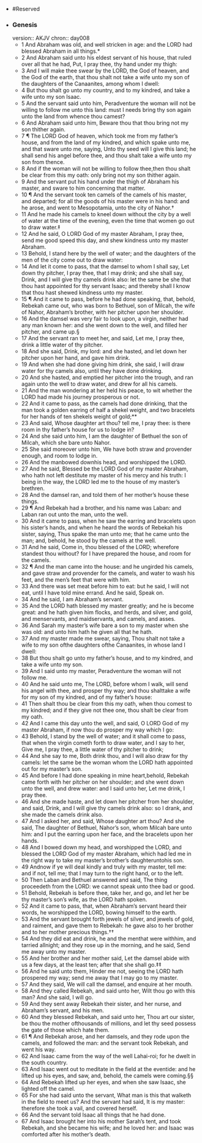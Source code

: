 - #Reserved
- ### Genesis
  version:: AKJV
  chron:: day008
	- 1 And Abraham was old, and well stricken in age: and the LORD had blessed Abraham
	  in all things.*
	- 2 And Abraham said unto his eldest servant of his house, that ruled over
	  all that he had, Put, I pray thee, thy hand under my thigh:
	- 3 And I will make thee swear
	  by the LORD, the God of heaven, and the God of the earth, that thou shalt not take a wife
	  unto my son of the daughters of the Canaanites, among whom I dwell:
	- 4 But thou shalt
	  go unto my country, and to my kindred, and take a wife unto my son Isaac.
	- 5 And the
	  servant said unto him, Peradventure the woman will not be willing to follow me unto
	  this land: must I needs bring thy son again unto the land from whence thou camest?
	- 6 And Abraham said unto him, Beware thou that thou bring not my son thither again.
	- 7 ¶ The LORD God of heaven, which took me from my father’s house, and from the
	  land of my kindred, and which spake unto me, and that sware unto me, saying, Unto thy
	  seed will I give this land; he shall send his angel before thee, and thou shalt take a wife
	  unto my son from thence.
	- 8 And if the woman will not be willing to follow thee,then thou
	  shalt be clear from this my oath: only bring not my son thither again.
	- 9 And the servant
	  put his hand under the thigh of Abraham his master, and sware to him concerning that
	  matter.
	- 10 ¶ And the servant took ten camels of the camels of his master, and departed; for all
	  the goods of his master were in his hand: and he arose, and went to Mesopotamia, unto
	  the city of Nahor.†
	- 11 And he made his camels to kneel down without the city by a well
	  of water at the time of the evening, even the time that women go out to draw water.‡
	- 12 And he said, O LORD God of my master Abraham, I pray thee, send me good speed
	  this day, and shew kindness unto my master Abraham.
	- 13 Behold, I stand here by the
	  well of water; and the daughters of the men of the city come out to draw water:
	- 14 And
	  let it come to pass, that the damsel to whom I shall say, Let down thy pitcher, I pray thee,
	  that I may drink; and she shall say, Drink, and I will give thy camels drink also: let the
	  same be she that thou hast appointed for thy servant Isaac; and thereby shall I know
	  that thou hast shewed kindness unto my master.
	- 15 ¶ And it came to pass, before he had done speaking, that, behold, Rebekah came
	  out, who was born to Bethuel, son of Milcah, the wife of Nahor, Abraham’s brother, with
	  her pitcher upon her shoulder.
	- 16 And the damsel was very fair to look upon, a virgin,
	  neither had any man known her: and she went down to the well, and filled her pitcher,
	  and came up.§
	- 17 And the servant ran to meet her, and said, Let me, I pray thee, drink a
	  little water of thy pitcher.
	- 18 And she said, Drink, my lord: and she hasted, and let down
	  her pitcher upon her hand, and gave him drink.
	- 19 And when she had done giving him
	  drink, she said, I will draw water for thy camels also, until they have done drinking.
	- 20 And she hasted, and emptied her pitcher into the trough, and ran again unto the well
	  to draw water, and drew for all his camels.
	- 21 And the man wondering at her held his
	  peace, to wit whether the LORD had made his journey prosperous or not.
	- 22 And it came
	  to pass, as the camels had done drinking, that the man took a golden earring of half a
	  shekel weight, and two bracelets for her hands of ten shekels weight of gold;**
	- 23 And
	  said, Whose daughter art thou? tell me, I pray thee: is there room in thy father’s house
	  for us to lodge in?
	- 24 And she said unto him, I am the daughter of Bethuel the son of
	  Milcah, which she bare unto Nahor.
	- 25 She said moreover unto him, We have both straw
	  and provender enough, and room to lodge in.
	- 26 And the manbowed downhis head, and
	  worshipped the LORD.
	- 27 And he said, Blessed be the LORD God of my master Abraham,
	  who hath not left destitute my master of his mercy and his truth: I being in the way, the
	  LORD led me to the house of my master’s brethren.
	- 28 And the damsel ran, and told them
	  of her mother’s house these things.
	- 29 ¶ And Rebekah had a brother, and his name was Laban: and Laban ran out unto
	  the man, unto the well.
	- 30 And it came to pass, when he saw the earring and bracelets
	  upon his sister’s hands, and when he heard the words of Rebekah his sister, saying, Thus
	  spake the man unto me; that he came unto the man; and, behold, he stood by the camels
	  at the well.
	- 31 And he said, Come in, thou blessed of the LORD; wherefore standest thou
	  without? for I have prepared the house, and room for the camels.
	- 32 ¶ And the man came into the house: and he ungirded his camels, and gave straw
	  and provender for the camels, and water to wash his feet, and the men’s feet that were
	  with him.
	- 33 And there was set meat before him to eat: but he said, I will not eat, until I
	  have told mine errand. And he said, Speak on.
	- 34 And he said, I am Abraham’s servant.
	- 35 And the LORD hath blessed my master greatly; and he is become great: and he hath
	  given him flocks, and herds, and silver, and gold, and menservants, and maidservants,
	  and camels, and asses.
	- 36 And Sarah my master’s wife bare a son to my master when
	  she was old: and unto him hath he given all that he hath.
	- 37 And my master made me
	  swear, saying, Thou shalt not take a wife to my son ofthe daughters ofthe Canaanites, in
	  whose land I dwell:
	- 38 But thou shalt go unto my father’s house, and to my kindred, and
	  take a wife unto my son.
	- 39 And I said unto my master, Peradventure the woman will not
	  follow me.
	- 40 And he said unto me, The LORD, before whom I walk, will send his angel
	  with thee, and prosper thy way; and thou shalttake a wife for my son of my kindred, and
	  of my father’s house:
	- 41 Then shalt thou be clear from this my oath, when thou comest
	  to my kindred; and if they give not thee one, thou shalt be clear from my oath.
	- 42 And I
	  came this day unto the well, and said, O LORD God of my master Abraham, if now thou
	  do prosper my way which I go:
	- 43 Behold, I stand by the well of water; and it shall come
	  to pass, that when the virgin cometh forth to draw water, and I say to her, Give me, I
	  pray thee, a little water of thy pitcher to drink;
	- 44 And she say to me, Both drink thou,
	  and I will also draw for thy camels: let the same be the woman whom the LORD hath
	  appointed out for my master’s son.
	- 45 And before I had done speaking in mine heart,behold, Rebekah came forth with her pitcher on her shoulder; and she went down unto
	  the well, and drew water: and I said unto her, Let me drink, I pray thee.
	- 46 And she made
	  haste, and let down her pitcher from her shoulder, and said, Drink, and I will give thy
	  camels drink also: so I drank, and she made the camels drink also.
	- 47 And I asked her,
	  and said, Whose daughter art thou? And she said, The daughter of Bethuel, Nahor’s
	  son, whom Milcah bare unto him: and I put the earring upon her face, and the bracelets
	  upon her hands.
	- 48 And I bowed down my head, and worshipped the LORD, and blessed
	  the LORD God of my master Abraham, which had led me in the right way to take my
	  master’s brother’s daughteruntohis son.
	- 49 Andnow if ye will deal kindly and truly with
	  my master, tell me: and if not, tell me; that I may turn to the right hand, or to the left.
	- 50 Then Laban and Bethuel answered and said, The thing proceedeth from the LORD:
	  we cannot speak unto thee bad or good.
	- 51 Behold, Rebekah is before thee, take her,
	  and go, and let her be thy master’s son’s wife, as the LORD hath spoken.
	- 52 And it came
	  to pass, that, when Abraham’s servant heard their words, he worshipped the LORD,
	  bowing himself to the earth.
	- 53 And the servant brought forth jewels of silver, and jewels
	  of gold, and raiment, and gave them to Rebekah: he gave also to her brother and to her
	  mother precious things.††
	- 54 And they did eat and drink, he and the menthat were withhim, and tarried allnight;
	  and they rose up in the morning, and he said, Send me away unto my master.
	- 55 And her
	  brother and her mother said, Let the damsel abide with us a few days, at the least ten;
	  after that she shall go.‡‡
	- 56 And he said unto them, Hinder me not, seeing the LORD
	  hath prospered my way; send me away that I may go to my master.
	- 57 And they said, We
	  will call the damsel, and enquire at her mouth.
	- 58 And they called Rebekah, and said
	  unto her, Wilt thou go with this man? And she said, I will go.
	- 59 And they sent away
	  Rebekah their sister, and her nurse, and Abraham’s servant, and his men.
	- 60 And they
	  blessed Rebekah, and said unto her, Thou art our sister, be thou the mother ofthousands
	  of millions, and let thy seed possess the gate of those which hate them.
	- 61 ¶ And Rebekah arose, and her damsels, and they rode upon the camels, and
	  followed the man: and the servant took Rebekah, and went his way.
	- 62 And Isaac came from the way of the well Lahai-roi; for he dwelt in the south country.
	- 63 And Isaac went out to meditate in the field at the eventide: and he lifted up his eyes,
	  and saw, and, behold, the camels were coming.§§
	- 64 And Rebekah lifted up her eyes,
	  and when she saw Isaac, she lighted off the camel.
	- 65 For she had said unto the servant,
	  What man is this that walketh in the field to meet us? And the servant had said, It is my
	  master: therefore she took a vail, and covered herself.
	- 66 And the servant told Isaac all
	  things that he had done.
	- 67 And Isaac brought her into his mother Sarah’s tent, and took
	  Rebekah, and she became his wife; and he loved her: and Isaac was comforted after his
	  mother’s death.